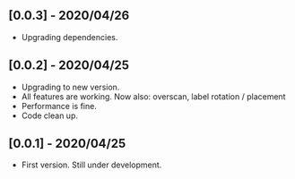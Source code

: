## [0.0.3] - 2020/04/26

* Upgrading dependencies.

## [0.0.2] - 2020/04/25

* Upgrading to new version.
* All features are working. Now also: overscan, label rotation / placement
* Performance is fine.
* Code clean up.

## [0.0.1] - 2020/04/25

* First version. Still under development.
